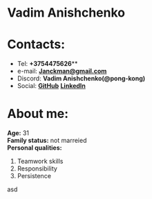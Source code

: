 # Vadim Anishchenko
# Contacts:
* Tel: **+3754475626****
* e-mail: **Janckman@gmail.com**
* Discord: **Vadim Anishchenko(@pong-kong)**
* Social: **[GitHub](https://github.com/Pong-Kong)** **[LinkedIn](https://www.linkedin.com/in/vadim-anishchenko-bb5824155/)**

# About me:

**Age:** 31   
**Family status:** not marreied  
**Personal qualities:**
  1. Teamwork skills
  2. Responsibility
  3. Persistence

asd
